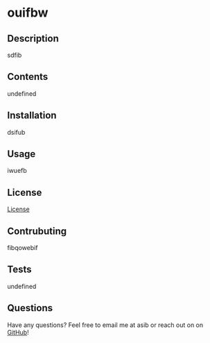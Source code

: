 
# ouifbw

## Description
sdfib

## Contents
undefined

## Installation
dsifub

## Usage
iwuefb

## License
 [License](https://img.shields.io/badge/license-${data.license}-blue.svg)

## Contrubuting
 fibqowebif

## Tests
 undefined

## Questions 
Have any questions? Feel free to email me at asib or reach out on on [GitHub](aiusfb)!
